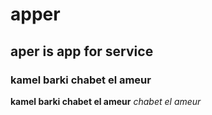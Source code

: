# apper
## aper is app for service 
### kamel barki chabet el ameur
**kamel barki chabet el ameur**
*chabet el ameur*

